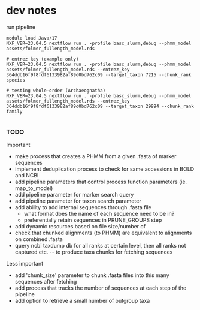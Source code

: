 # dev notes


run pipeline
```
module load Java/17
NXF_VER=23.04.5 nextflow run . -profile basc_slurm,debug --phmm_model assets/folmer_fullength_model.rds

# entrez key (example only)
NXF_VER=23.04.5 nextflow run . -profile basc_slurm,debug --phmm_model assets/folmer_fullength_model.rds --entrez_key 364ddb16f9f8fdf6133982af89d0bd762c09 --target_taxon 7215 --chunk_rank species

# testing whole-order (Archaeognatha)
NXF_VER=23.04.5 nextflow run . -profile basc_slurm,debug --phmm_model assets/folmer_fullength_model.rds --entrez_key 364ddb16f9f8fdf6133982af89d0bd762c09 --target_taxon 29994 --chunk_rank family


```


### TODO

Important
- make process that creates a PHMM from a given .fasta of marker sequences
- implement deduplication process to check for same accessions in BOLD and NCBI 
- add pipeline parameters that control process function parameters (ie. map_to_model)
- add pipeline parameter for marker search query 
- add pipeline parameter for taxon search parameter 
- add ability to add internal sequences through .fasta file
    - what format does the name of each sequence need to be in?
    - preferentially retain sequences in PRUNE_GROUPS step
- add dynamic resources based on file size/number of 
- check that chunked alignments (to PHMM) are equivalent to alignments on combined .fasta
- query ncbi taxdump db for all ranks at certain level, then all ranks not captured etc. -- to produce taxa chunks for fetching sequences


Less important
- add 'chunk_size' parameter to chunk .fasta files into this many sequences after fetching
- add process that tracks the number of sequences at each step of the pipeline
- add option to retrieve a small number of outgroup taxa